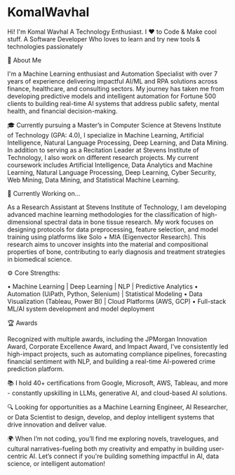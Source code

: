 # KomalWavhal
Hi! I'm Komal Wavhal
A Technology Enthusiast. I ♥ to Code & Make cool stuff.
A Software Developer Who loves to learn and try new tools & technologies passionately

💼 About Me

I'm a Machine Learning enthusiast and Automation Specialist with over 7 years of experience delivering impactful AI/ML and RPA solutions across finance, healthcare, and consulting sectors. My journey has taken me from developing predictive models and intelligent automation for Fortune 500 clients to building real-time AI systems that address public safety, mental health, and financial decision-making.

🎓 Currently pursuing a Master’s in Computer Science at Stevens Institute of Technology (GPA: 4.0), I specialize in Machine Learning, Artificial Intelligence, Natural Language Processing, Deep Learning, and Data Mining.
In addition to serving as a Recitation Leader at Stevens Institute of Technology, I also work on different research projects. My current coursework includes Artificial Intelligence, Data Analytics and Machine Learning, Natural Language Processing, Deep Learning, Cyber Security, Web Mining, Data Mining, and Statistical Machine Learning. 


🔭 Currently Working on...

As a Research Assistant at Stevens Institute of Technology, I am developing advanced machine learning methodologies for the classification of high-dimensional spectral data in bone tissue research. My work focuses on designing protocols for data preprocessing, feature selection, and model training using platforms like Solo + MIA (Eigenvector Research). This research aims to uncover insights into the material and compositional properties of bone, contributing to early diagnosis and treatment strategies in biomedical science.

⚙️ Core Strengths:

•	Machine Learning | Deep Learning | NLP | Predictive Analytics
•	Automation (UiPath, Python, Selenium) | Statistical Modeling
•	Data Visualization (Tableau, Power BI) | Cloud Platforms (AWS, GCP)
•	Full-stack ML/AI system development and model deployment

🏆 Awards

Recognized with multiple awards, including the JPMorgan Innovation Award, Corporate Excellence Award, and Impact Award, I’ve consistently led high-impact projects, such as automating compliance pipelines, forecasting financial sentiment with NLP, and building a real-time AI-powered crime prediction platform.

📚 I hold 40+ certifications from Google, Microsoft, AWS, Tableau, and more - constantly upskilling in LLMs, generative AI, and cloud-based AI solutions.

🔍 Looking for opportunities as a Machine Learning Engineer, AI Researcher, or Data Scientist to design, develop, and deploy intelligent systems that drive innovation and deliver value.

🌍 When I’m not coding, you’ll find me exploring novels, travelogues, and cultural narratives-fueling both my creativity and empathy in building user-centric AI.
Let’s connect if you're building something impactful in AI, data science, or intelligent automation!

 
